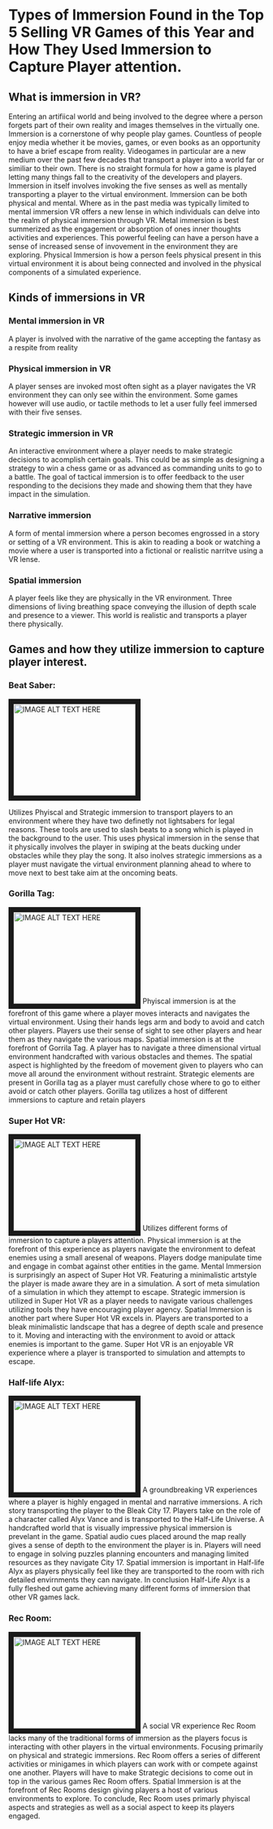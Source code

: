 # Types of Immersion Found in the Top 5 Selling VR Games of this Year and How They Used Immersion to Capture Player attention.

## What is immersion in VR?
Entering an artifiical world and being involved to the degree where a person forgets part of their own reality and images themselves in the virtually one. Immersion is a cornerstone of why people play games. Countless of people enjoy media whether it be movies, games, or even books as an opportunity to have a brief escape from reality. Videogames in particular are a new medium over the past few decades that transport a player into a world far or similiar to their own. There is no straight formula for how a game is played letting many things fall to the creativity of the developers and players. Immersion in itself involves invoking the five senses as well as mentally transporting a player to the virtual environment. Immersion can be both physical and mental. Where as in the past media was typically limited to mental immersion VR offers a new lense in which individuals can delve into the realm of physical immersion through VR. Metal immersion is best summerized as the engagement or absorption of ones inner thoughts activities and experiences. This powerful feeling can have a person have a sense of increased sense of invovement in the environment they are exploring. Physical Immersion is how a person feels physical present in this virtual environment it is about being connected and involved in the physical components of a simulated experience.  

## Kinds of immersions in VR

### Mental immersion in VR
  A player is involved with the narrative of the game accepting the fantasy as a respite from reality

### Physical immersion in VR
A player senses are invoked most often sight as a player navigates the VR environment they can only see within the environment. Some games however will use audio, or tactile methods to let a user fully feel immersed with their five senses. 

### Strategic immersion in VR
An interactive environment where a player needs to make strategic decisions to acomplish certain goals. This could be as simple as designing a strategy to win a chess game or as advanced as commanding units to go to a battle. The goal of tactical immersion is to offer feedback to the user responding to the decisions they made and showing them that they have impact in the simulation.

### Narrative immersion
A form of mental immersion where a person becomes engrossed in a story or setting of a VR environment. This is akin to reading a book or watching a movie where a user is transported into a fictional or realistic narritve using a VR lense.

### Spatial immersion
A player feels like they are physically in the VR environment. Three dimensions of living breathing space conveying the illusion of depth scale and presence to a viewer. This world is realistic and transports a player there physically. 


## Games and how they utilize immersion to capture player interest. 

### Beat Saber:
<a href="https://www.youtube.com/watch?v=ZZWDwHN0dLw
" target="_blank"><img src="http://img.youtube.com/vi/ZZWDwHN0dLw/0.jpg" 
alt="IMAGE ALT TEXT HERE" width="240" height="180" border="10" /></a>

Utilizes Phyiscal and Strategic immersion to transport players to an environment where they have two definetly not lightsabers for legal reasons. These tools are used to slash beats to a song which is played in the background to the user. This uses physical immersion in the sense that it physically involves the player in swiping at the beats ducking under obstacles while they play the song. It also inolves strategic immersions as a player must navigate the virtual environment planning ahead to where to move next to best take aim at the oncoming beats. 

### Gorilla Tag:
<a href="https://www.youtube.com/watch?v=hCY3A5ibQhQ
" target="_blank"><img src="http://img.youtube.com/vi/hCY3A5ibQhQ/0.jpg" 
alt="IMAGE ALT TEXT HERE" width="240" height="180" border="10" /></a>
Phyiscal immersion is at the forefront of this game where a player moves interacts and navigates the virtual environment. Using their hands legs arm and body to avoid and catch other players. Players use their sense of sight to see other players and hear them as they navigate the various maps. Spatial immersion is at the forefront of Gorrila Tag. A player has to navigate a three dimensional virtual environment handcrafted with various obstacles and themes. The spatial aspect is highlighted by the freedom of movement given to players who can move all around the environment without restraint. Strategic elements are present in Gorilla tag as a player must carefully chose where to go to either avoid or catch other players. Gorilla tag utilizes a host of different immersions to capture and retain players 

### Super Hot VR:
<a href="https://www.youtube.com/watch?v=9_aYoOw6qnk
" target="_blank"><img src="http://img.youtube.com/vi/9_aYoOw6qnk/0.jpg" 
alt="IMAGE ALT TEXT HERE" width="240" height="180" border="10" /></a>
Utilizes different forms of immersion to capture a players attention. Physical immersion is at the forefront of this experience as players navigate the environment to defeat enemies using a small aresenal of weapons. Players dodge manipulate time and engage in combat against other entities in the game. Mental Immersion is surprisingly an aspect of Super Hot VR. Featuring a minimalistic artstyle the player is made aware they are in a simulation. A sort of meta simulation of a simulation in which they attempt to escape. Strategic immersion is utilized in Super Hot VR as a player needs to navigate various challenges utilizing tools they have encouraging player agency. Spatial Immersion is another part where Super Hot VR excels in. Players are transported to a bleak minimalistic landscape that has a degree of depth scale and presence to it. Moving and interacting with the environment to avoid or attack enemies is important to the game. Super Hot VR is an enjoyable VR experience where a player is transported to simulation and attempts to escape.

### Half-life Alyx:
<a href="https://www.youtube.com/watch?v=irOygvn2G1I
" target="_blank"><img src="http://img.youtube.com/vi/irOygvn2G1I/0.jpg" 
alt="IMAGE ALT TEXT HERE" width="240" height="180" border="10" /></a>
A groundbreaking VR experiences where a player is highly engaged in mental and narrative immersions. A rich story transporting the player to the Bleak City 17. Players take on the role of a character called Alyx Vance and is transported to the Half-Life Universe. A handcrafted world that is visually impressive physical immersion is prevelant in the game. Spatial audio cues placed around the map really gives a sense of depth to the environment the player is in. Players will need to engage in solving puzzles planning encounters and managing limited resources as they navigate City 17. Spatial immersion is important in Half-life Alyx as players physically feel like they are transported to the room with rich detailed envirnments they can navigate. In conclusion Half-Life Alyx is a fully fleshed out game achieving many different forms of immersion that other VR games lack. 
### Rec Room:
<a href="https://www.youtube.com/watch?v=KQO5CnPWHLo
" target="_blank"><img src="http://img.youtube.com/vi/KQO5CnPWHLo/0.jpg" 
alt="IMAGE ALT TEXT HERE" width="240" height="180" border="10" /></a>
A social VR experience Rec Room lacks many of the traditional forms of immersion as the players focus is interacting with other players in the virtual environments. Focusing primarily on physical and strategic immersions. Rec Room offers a series of different activities or minigames in which players can work with or compete against one another. Players will have to make Strategic decisions to come out in top in the various games Rec Room offers. Spatial Immersion is at the forefront of Rec Rooms design giving players a host of various environments to explore. To conclude, Rec Room uses primarly phyiscal aspects and strategies as well as a social aspect to keep its players engaged.
